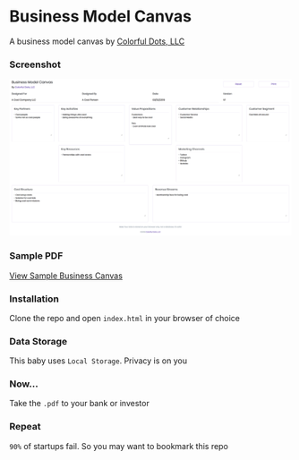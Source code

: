# Business Model Canvas

A business model canvas by [Colorful Dots, LLC](https://colorfuldots.com)

### Screenshot

![A business model canvas by Colorful Dots, LLC](/screenshot.png?raw=true 'A business model canvas by Colorful Dots, LLC')

### Sample PDF

[View Sample Business Canvas](/sample-business-canvas-cool-company.pdf)

### Installation

Clone the repo and open `index.html` in your browser of choice

### Data Storage

This baby uses `Local Storage`. Privacy is on you

### Now...

Take the `.pdf` to your bank or investor

### Repeat

`90%` of startups fail. So you may want to bookmark this repo
